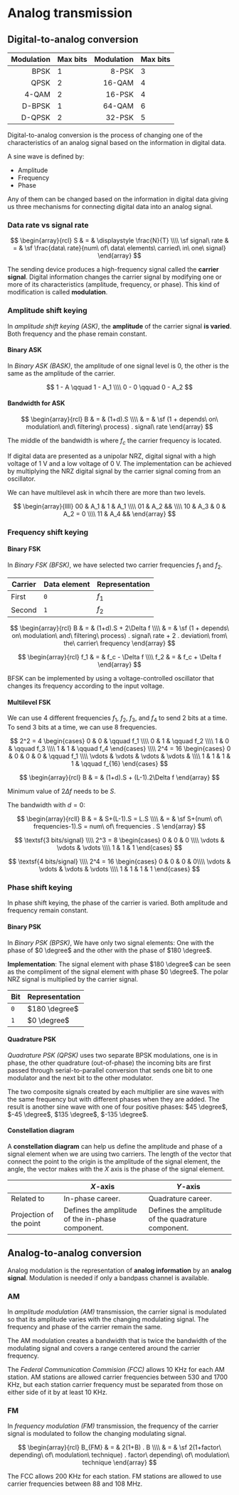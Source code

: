 # Analog transmission

## Digital-to-analog conversion

| Modulation | Max bits | Modulation | Max bits |
| ---: | :--- | ---: | :--- |
| BPSK | $1$ | 8-PSK | $3$ |
| QPSK | $2$ | 16-QAM | $4$ |
| 4-QAM | $2$ | 16-PSK | $4$ |
| D-BPSK | $1$ | 64-QAM | $6$ |
| D-QPSK | $2$ | 32-PSK | $5$ |

Digital-to-analog conversion is the process of changing one of the
characteristics of an analog signal based on the information in digital data.

A sine wave is defined by:

- Amplitude
- Frequency
- Phase

Any of them can be changed based on the information in digital data giving us
three mechanisms for connecting digital data into an analog signal.

### Data rate vs signal rate

$$
\begin{array}{rcl}
  S & = & \displaystyle \frac{N}{T} \\\\
  \sf signal\ rate & = & \sf \frac{data\ rate}{num\ of\ data\ elements\ carried\ in\ one\ signal}
\end{array}
$$

The sending device produces a high-frequency signal called the **carrier
signal**. Digital information changes the carrier signal by modifying one or
more of its characteristics (amplitude, frequency, or phase). This kind of
modification is called **modulation**.

### Amplitude shift keying

In *amplitude shift keying (ASK)*, the **amplitude** of the carrier signal **is
varied**. Both frequency and the phase remain constant.

#### Binary ASK

In *Binary ASK (BASK)*, the amplitude of one signal level is $0$, the other is
the same as the amplitude of the carrier.

$$
  1 - A \qquad 1 - A_1 \\\\
  0 - 0 \qquad 0 - A_2
$$

#### Bandwidth for ASK

$$
\begin{array}{rcl}
  B & = & (1+d).S \\\\
  & = & \sf (1 + depends\ on\ modulation\ and\ filtering\ process) . signal\ rate
\end{array}
$$

The middle of the bandwidth is where $f_c$ the carrier frequency is located.

If digital data are presented as a unipolar NRZ, digital signal with a high
voltage of $1$ V and a low voltage of $0$ V. The implementation can be achieved
by multiplying the NRZ digital signal by the carrier signal coming from an
oscillator.

We can have multilevel ask in whcih there are more than two levels.

$$
\begin{array}{llll}
  00 & A_1 & 1 & A_1 \\\\
  01 & A_2 && \\\\
  10 & A_3 & 0 & A_2 = 0 \\\\
  11 & A_4 &&
\end{array}
$$

### Frequency shift keying

#### Binary FSK

In *Binary FSK (BFSK)*, we have selected two carrier frequencies $f_1$
and $f_2$.

| Carrier | Data element | Representation |
| --- | --- | --- |
| First | `0` | $f_1$ |
| Second | `1` | $f_2$ |

$$
\begin{array}{rcl}
  B & = & (1+d).S + 2\Delta f \\\\
  & = & \sf (1 + depends\ on\ modulation\ and\ filtering\ process) . signal\ rate + 2 . deviation\ from\ the\ carrier\ frequency
\end{array}
$$

$$
\begin{array}{rcl}
  f_1 & = & f_c - \Delta f \\\\
  f_2 & = & f_c + \Delta f
\end{array}
$$

BFSK can be implemented by using a voltage-controlled oscillator that changes
its frequency according to the input voltage.

#### Multilevel FSK

We can use 4 different frequencies $f_1$, $f_2$, $f_3$, and $f_4$ to send 2 bits
at a time. To send 3 bits at a time, we can use 8 frequencies.

$$
2^2 = 4 \begin{cases}
   0 & 0 & \qquad f_1 \\\\
   0 & 1 & \qquad f_2 \\\\
   1 & 0 & \qquad f_3 \\\\
   1 & 1 & \qquad f_4
\end{cases} \\\\
2^4 = 16 \begin{cases}
   0 & 0 & 0 & 0 & \qquad f_1 \\\\
   \vdots & \vdots & \vdots & \vdots & \\\\
   1 & 1 & 1 & 1 & \qquad f_{16}
\end{cases}
$$

$$
\begin{array}{rcl}
  B & = & (1+d).S + (L-1).2\Delta f
\end{array}
$$

Minimum value of $2\Delta f$ needs to be $S$.

The bandwidth with $d=0$:

$$
\begin{array}{rcll}
  B & = & S+(L-1).S = L.S \\\\
  & = & \sf S+(num\ of\ frequencies-1).S = num\ of\ frequencies . S
\end{array}
$$

$$
\textsf{3 bits/signal} \\\\
2^3 = 8 \begin{cases}
   0 & 0 & 0 \\\\
   \vdots & \vdots & \vdots \\\\
   1 & 1 & 1
\end{cases}
$$

$$
\textsf{4 bits/signal} \\\\
2^4 = 16 \begin{cases}
   0 & 0 & 0 & 0\\\\
   \vdots & \vdots & \vdots & \vdots \\\\
   1 & 1 & 1 & 1
\end{cases}
$$

### Phase shift keying

In phase shift keying, the phase of the carrier is varied. Both amplitude and
frequency remain constant.

#### Binary PSK

In *Binary PSK (BPSK)*, We have only two signal elements: One with the phase
of $0 \degree$ and the other with the phase of $180 \degree$.

**Implementation**: The signal element with phase $180 \degree$ can be seen as
the compliment of the signal element with phase $0 \degree$. The polar NRZ
signal is multiplied by the carrier signal.

| Bit | Representation |
| --- | --- |
| `0` | $180 \degree$ |
| `1` | $0 \degree$ |

#### Quadrature PSK

*Quadrature PSK (QPSK)* uses two separate BPSK modulations, one is in phase, the
other quadrature (out-of-phase) the incoming bits are first passed through
serial-to-parallel conversion that sends one bit to one modulator and the next
bit to the other modulator.

The two composite signals created by each multiplier are sine waves with the
same frequency but with different phases when they are added. The result is
another sine wave with one of four positive phases: $45 \degree$, $-45 \degree$,
$135 \degree$, $-135 \degree$.

#### Constellation diagram

A **constellation diagram** can help us define the amplitude and phase of a
signal element when we are using two carriers. The length of the vector that
connect the point to the origin is the amplitude of the signal element, the
angle, the vector makes with the $X$ axis is the phase of the signal element.

| | $X$-axis | $Y$-axis |
| --- | --- | --- |
| Related to | In-phase career. | Quadrature career. |
| Projection of the point | Defines the amplitude of the in-phase component. | Defines the amplitude of the quadrature component. |

## Analog-to-analog conversion

Analog modulation is the representation of **analog information** by an **analog
signal**. Modulation is needed if only a bandpass channel is available.

### AM

In *amplitude modulation (AM)* transmission, the carrier signal is modulated so
that its amplitude varies with the changing modulating signal. The frequency and
phase of the carrier remain the same.

The AM modulation creates a bandwidth that is twice the bandwidth of the
modulating signal and covers a range centered around the carrier frequency.

The *Federal Communication Commision (FCC)* allows $10$ KHz for each AM station.
AM stations are allowed carrier frequencies between $530$ and $1700$ KHz, but
each station carrier frequency must be separated from those on either side of it
by at least $10$ KHz.

### FM

In *frequency modulation (FM)* transmission, the frequency of the carrier signal
is modulated to follow the changing modulating signal.

$$
\begin{array}{rcl}
  B_{FM} & = & 2(1+B) . B \\\\
  & = & \sf 2(1+factor\ depending\ of\ modulation\ technique) . factor\ depending\ of\ modulation\ technique
\end{array}
$$

The FCC allows $200$ KHz for each station. FM stations are allowed to use
carrier frequencies between $88$ and $108$ MHz.
